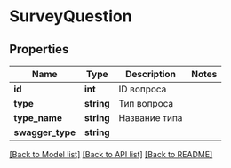 # SurveyQuestion

## Properties
Name | Type | Description | Notes
------------ | ------------- | ------------- | -------------
**id** | **int** | ID вопроса | 
**type** | **string** | Тип вопроса | 
**type_name** | **string** | Название типа | 
**swagger_type** | **string** |  | 

[[Back to Model list]](../README.md#documentation-for-models) [[Back to API list]](../README.md#documentation-for-api-endpoints) [[Back to README]](../README.md)


